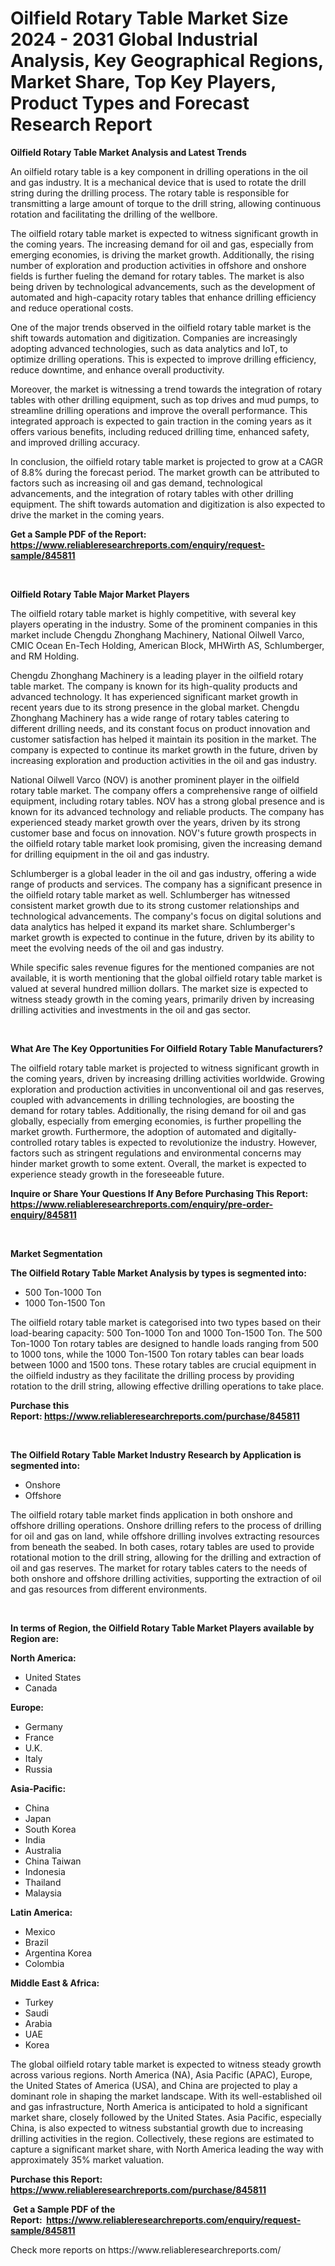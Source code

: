 <p><h1>Oilfield Rotary Table Market Size 2024 - 2031 Global Industrial Analysis, Key Geographical Regions, Market Share, Top Key Players, Product Types and Forecast Research Report</h1></p><p><strong>Oilfield Rotary Table Market Analysis and Latest Trends</strong></p>
<p><p>An oilfield rotary table is a key component in drilling operations in the oil and gas industry. It is a mechanical device that is used to rotate the drill string during the drilling process. The rotary table is responsible for transmitting a large amount of torque to the drill string, allowing continuous rotation and facilitating the drilling of the wellbore.</p><p>The oilfield rotary table market is expected to witness significant growth in the coming years. The increasing demand for oil and gas, especially from emerging economies, is driving the market growth. Additionally, the rising number of exploration and production activities in offshore and onshore fields is further fueling the demand for rotary tables. The market is also being driven by technological advancements, such as the development of automated and high-capacity rotary tables that enhance drilling efficiency and reduce operational costs.</p><p>One of the major trends observed in the oilfield rotary table market is the shift towards automation and digitization. Companies are increasingly adopting advanced technologies, such as data analytics and IoT, to optimize drilling operations. This is expected to improve drilling efficiency, reduce downtime, and enhance overall productivity.</p><p>Moreover, the market is witnessing a trend towards the integration of rotary tables with other drilling equipment, such as top drives and mud pumps, to streamline drilling operations and improve the overall performance. This integrated approach is expected to gain traction in the coming years as it offers various benefits, including reduced drilling time, enhanced safety, and improved drilling accuracy.</p><p>In conclusion, the oilfield rotary table market is projected to grow at a CAGR of 8.8% during the forecast period. The market growth can be attributed to factors such as increasing oil and gas demand, technological advancements, and the integration of rotary tables with other drilling equipment. The shift towards automation and digitization is also expected to drive the market in the coming years.</p></p>
<p><strong>Get a Sample PDF of the Report:&nbsp; <a href="https://www.reliableresearchreports.com/enquiry/request-sample/845811">https://www.reliableresearchreports.com/enquiry/request-sample/845811</a></strong></p>
<p>&nbsp;</p>
<p><strong>Oilfield Rotary Table Major Market Players</strong></p>
<p><p>The oilfield rotary table market is highly competitive, with several key players operating in the industry. Some of the prominent companies in this market include Chengdu Zhonghang Machinery, National Oilwell Varco, CMIC Ocean En-Tech Holding, American Block, MHWirth AS, Schlumberger, and RM Holding.</p><p>Chengdu Zhonghang Machinery is a leading player in the oilfield rotary table market. The company is known for its high-quality products and advanced technology. It has experienced significant market growth in recent years due to its strong presence in the global market. Chengdu Zhonghang Machinery has a wide range of rotary tables catering to different drilling needs, and its constant focus on product innovation and customer satisfaction has helped it maintain its position in the market. The company is expected to continue its market growth in the future, driven by increasing exploration and production activities in the oil and gas industry.</p><p>National Oilwell Varco (NOV) is another prominent player in the oilfield rotary table market. The company offers a comprehensive range of oilfield equipment, including rotary tables. NOV has a strong global presence and is known for its advanced technology and reliable products. The company has experienced steady market growth over the years, driven by its strong customer base and focus on innovation. NOV's future growth prospects in the oilfield rotary table market look promising, given the increasing demand for drilling equipment in the oil and gas industry.</p><p>Schlumberger is a global leader in the oil and gas industry, offering a wide range of products and services. The company has a significant presence in the oilfield rotary table market as well. Schlumberger has witnessed consistent market growth due to its strong customer relationships and technological advancements. The company's focus on digital solutions and data analytics has helped it expand its market share. Schlumberger's market growth is expected to continue in the future, driven by its ability to meet the evolving needs of the oil and gas industry.</p><p>While specific sales revenue figures for the mentioned companies are not available, it is worth mentioning that the global oilfield rotary table market is valued at several hundred million dollars. The market size is expected to witness steady growth in the coming years, primarily driven by increasing drilling activities and investments in the oil and gas sector.</p></p>
<p>&nbsp;</p>
<p><strong>What Are The Key Opportunities For Oilfield Rotary Table Manufacturers?</strong></p>
<p><p>The oilfield rotary table market is projected to witness significant growth in the coming years, driven by increasing drilling activities worldwide. Growing exploration and production activities in unconventional oil and gas reserves, coupled with advancements in drilling technologies, are boosting the demand for rotary tables. Additionally, the rising demand for oil and gas globally, especially from emerging economies, is further propelling the market growth. Furthermore, the adoption of automated and digitally-controlled rotary tables is expected to revolutionize the industry. However, factors such as stringent regulations and environmental concerns may hinder market growth to some extent. Overall, the market is expected to experience steady growth in the foreseeable future.</p></p>
<p><strong>Inquire or Share Your Questions If Any Before Purchasing This Report: <a href="https://www.reliableresearchreports.com/enquiry/pre-order-enquiry/845811">https://www.reliableresearchreports.com/enquiry/pre-order-enquiry/845811</a></strong></p>
<p>&nbsp;</p>
<p><strong>Market Segmentation</strong></p>
<p><strong>The Oilfield Rotary Table Market Analysis by types is segmented into:</strong></p>
<p><ul><li>500 Ton-1000 Ton</li><li>1000 Ton-1500 Ton</li></ul></p>
<p><p>The oilfield rotary table market is categorised into two types based on their load-bearing capacity: 500 Ton-1000 Ton and 1000 Ton-1500 Ton. The 500 Ton-1000 Ton rotary tables are designed to handle loads ranging from 500 to 1000 tons, while the 1000 Ton-1500 Ton rotary tables can bear loads between 1000 and 1500 tons. These rotary tables are crucial equipment in the oilfield industry as they facilitate the drilling process by providing rotation to the drill string, allowing effective drilling operations to take place.</p></p>
<p><strong>Purchase this Report:&nbsp;<a href="https://www.reliableresearchreports.com/purchase/845811">https://www.reliableresearchreports.com/purchase/845811</a></strong></p>
<p>&nbsp;</p>
<p><strong>The Oilfield Rotary Table Market Industry Research by Application is segmented into:</strong></p>
<p><ul><li>Onshore</li><li>Offshore</li></ul></p>
<p><p>The oilfield rotary table market finds application in both onshore and offshore drilling operations. Onshore drilling refers to the process of drilling for oil and gas on land, while offshore drilling involves extracting resources from beneath the seabed. In both cases, rotary tables are used to provide rotational motion to the drill string, allowing for the drilling and extraction of oil and gas reserves. The market for rotary tables caters to the needs of both onshore and offshore drilling activities, supporting the extraction of oil and gas resources from different environments.</p></p>
<p>&nbsp;</p>
<p><strong>In terms of Region, the Oilfield Rotary Table Market Players available by Region are:</strong></p>
<p>
    <p> <strong> North America: </strong>
        <ul>
            <li>United States</li>
            <li>Canada</li>
        </ul>
        </p> 
    <p> <strong> Europe: </strong>
        <ul>
            <li>Germany</li>
            <li>France</li>
            <li>U.K.</li>
            <li>Italy</li>
            <li>Russia</li>
        </ul>
        </p> 
    <p> <strong> Asia-Pacific: </strong>
        <ul>
            <li>China</li>
            <li>Japan</li>
            <li>South Korea</li>
            <li>India</li>
            <li>Australia</li>
            <li>China Taiwan</li>
            <li>Indonesia</li>
            <li>Thailand</li>
            <li>Malaysia</li>
        </ul>
        </p> 
    <p> <strong> Latin America: </strong>
        <ul>
            <li>Mexico</li>
            <li>Brazil</li>
            <li>Argentina Korea</li>
            <li>Colombia</li>
        </ul>
        </p> 
    <p> <strong> Middle East & Africa: </strong>
        <ul>
            <li>Turkey</li>
            <li>Saudi</li>
            <li>Arabia</li>
            <li>UAE</li>
            <li>Korea</li>
        </ul>
    </p>
    </p>
<p><p>The global oilfield rotary table market is expected to witness steady growth across various regions. North America (NA), Asia Pacific (APAC), Europe, the United States of America (USA), and China are projected to play a dominant role in shaping the market landscape. With its well-established oil and gas infrastructure, North America is anticipated to hold a significant market share, closely followed by the United States. Asia Pacific, especially China, is also expected to witness substantial growth due to increasing drilling activities in the region. Collectively, these regions are estimated to capture a significant market share, with North America leading the way with approximately 35% market valuation.</p></p>
<p><strong>Purchase this Report: <a href="https://www.reliableresearchreports.com/purchase/845811">https://www.reliableresearchreports.com/purchase/845811</a></strong></p>
<p>&nbsp;<strong>Get a Sample PDF of the Report:&nbsp;&nbsp;<a href="https://www.reliableresearchreports.com/enquiry/request-sample/845811">https://www.reliableresearchreports.com/enquiry/request-sample/845811</a></strong></p>
<p><strong></strong></p>
<p>Check more reports on https://www.reliableresearchreports.com/</p>